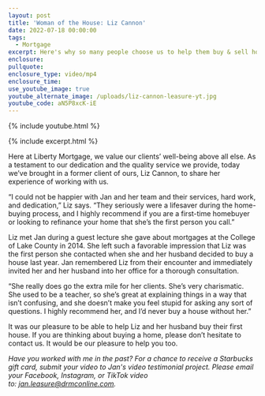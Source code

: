 ```yaml
---
layout: post
title: 'Woman of the House: Liz Cannon'
date: 2022-07-18 00:00:00
tags:
  - Mortgage
excerpt: Here's why so many people choose us to help them buy & sell homes.
enclosure:
pullquote:
enclosure_type: video/mp4
enclosure_time:
use_youtube_image: true
youtube_alternate_image: /uploads/liz-cannon-leasure-yt.jpg
youtube_code: aN5P8xcK-iE
---
```

{% include youtube.html %}

{% include excerpt.html %}

Here at Liberty Mortgage, we value our clients’ well-being above all else. As a testament to our dedication and the quality service we provide, today we’ve brought in a former client of ours, Liz Cannon, to share her experience of working with us.

“I could not be happier with Jan and her team and their services, hard work, and dedication,” Liz says. “They seriously were a lifesaver during the home-buying process, and I highly recommend if you are a first-time homebuyer or looking to refinance your home that she’s the first person you call.”

Liz met Jan during a guest lecture she gave about mortgages at the College of Lake County in 2014. She left such a favorable impression that Liz was the first person she contacted when she and her husband decided to buy a house last year. Jan remembered Liz from their encounter and immediately invited her and her husband into her office for a thorough consultation.

“She really does go the extra mile for her clients. She’s very charismatic. She used to be a teacher, so she’s great at explaining things in a way that isn’t confusing, and she doesn’t make you feel stupid for asking any sort of questions. I highly recommend her, and I’d never buy a house without her.”

It was our pleasure to be able to help Liz and her husband buy their first house. If you are thinking about buying a home, please don’t hesitate to contact us. It would be our pleasure to help you too.

*Have you worked with me in the past? For a chance to receive a Starbucks gift card, submit your video to Jan's video testimonial project. Please email your Facebook, Instagram, or TikTok video to:&nbsp;[jan.leasure@drmconline.com](mailto:jan.leasure@drmconline.com).*
